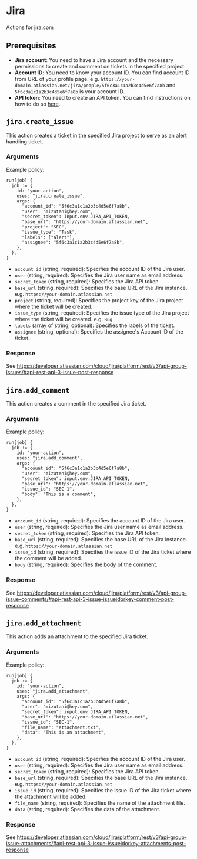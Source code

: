 # Jira

Actions for jira.com

## Prerequisites

- **Jira account**: You need to have a Jira account and the necessary permissions to create and comment on tickets in the specified project.
- **Account ID**: You need to know your account ID. You can find account ID from URL of your profile page. e.g. `https://your-domain.atlassian.net/jira/people/5f6c3a1c1a2b3c4d5e6f7a8b` and `5f6c3a1c1a2b3c4d5e6f7a8b` is your account ID.
- **API token**: You need to create an API token. You can find instructions on how to do so [here](https://support.atlassian.com/atlassian-account/docs/manage-api-tokens-for-your-atlassian-account/).

## `jira.create_issue`

This action creates a ticket in the specified Jira project to serve as an alert handling ticket.

### Arguments

Example policy:

```rego
run[job] {
  job := {
    id: "your-action",
    uses: "jira.create_issue",
    args: {
      "account_id": "5f6c3a1c1a2b3c4d5e6f7a8b",
      "user": "mizutani@hey.com",
      "secret_token": input.env.JIRA_API_TOKEN,
      "base_url": "https://your-domain.atlassian.net",
      "project": "SEC",
      "issue_type": "Task",
      "labels": ["alert"],
      "assignee": "5f6c3a1c1a2b3c4d5e6f7a8b",
    },
  },
}
```

- `account_id` (string, required): Specifies the account ID of the Jira user.
- `user` (string, required): Specifies the Jira user name as email address.
- `secret_token` (string, required): Specifies the Jira API token.
- `base_url` (string, required): Specifies the base URL of the Jira instance. e.g. `https://your-domain.atlassian.net`
- `project` (string, required): Specifies the project key of the Jira project where the ticket will be created.
- `issue_type` (string, required): Specifies the issue type of the Jira project where the ticket will be created. e.g. `Bug`
- `labels` (array of string, optional): Specifies the labels of the ticket.
- `assignee` (string, optional): Specifies the assignee's Account ID of the ticket.

### Response

See https://developer.atlassian.com/cloud/jira/platform/rest/v3/api-group-issues/#api-rest-api-3-issue-post-response

## `jira.add_comment`

This action creates a comment in the specified Jira ticket.

### Arguments

Example policy:

```rego
run[job] {
  job := {
    id: "your-action",
    uses: "jira.add_comment",
    args: {
      "account_id": "5f6c3a1c1a2b3c4d5e6f7a8b",
      "user": "mizutani@hey.com",
      "secret_token": input.env.JIRA_API_TOKEN,
      "base_url": "https://your-domain.atlassian.net",
      "issue_id": "SEC-1",
      "body": "This is a comment",
    },
  },
}
```

- `account_id` (string, required): Specifies the account ID of the Jira user.
- `user` (string, required): Specifies the Jira user name as email address.
- `secret_token` (string, required): Specifies the Jira API token.
- `base_url` (string, required): Specifies the base URL of the Jira instance. e.g. `https://your-domain.atlassian.net`
- `issue_id` (string, required): Specifies the issue ID of the Jira ticket where the comment will be added.
- `body` (string, required): Specifies the body of the comment.

### Response

See https://developer.atlassian.com/cloud/jira/platform/rest/v3/api-group-issue-comments/#api-rest-api-3-issue-issueidorkey-comment-post-response

## `jira.add_attachment`

This action adds an attachment to the specified Jira ticket.

### Arguments

Example policy:

```rego
run[job] {
  job := {
    id: "your-action",
    uses: "jira.add_attachment",
    args: {
      "account_id": "5f6c3a1c1a2b3c4d5e6f7a8b",
      "user": "mizutani@hey.com",
      "secret_token": input.env.JIRA_API_TOKEN,
      "base_url": "https://your-domain.atlassian.net",
      "issue_id": "SEC-1",
      "file_name": "attachment.txt",
      "data": "This is an attachment",
    },
  },
}
```

- `account_id` (string, required): Specifies the account ID of the Jira user.
- `user` (string, required): Specifies the Jira user name as email address.
- `secret_token` (string, required): Specifies the Jira API token.
- `base_url` (string, required): Specifies the base URL of the Jira instance. e.g. `https://your-domain.atlassian.net`
- `issue_id` (string, required): Specifies the issue ID of the Jira ticket where the attachment will be added.
- `file_name` (string, required): Specifies the name of the attachment file.
- `data` (string, required): Specifies the data of the attachment.

### Response

See https://developer.atlassian.com/cloud/jira/platform/rest/v3/api-group-issue-attachments/#api-rest-api-3-issue-issueidorkey-attachments-post-response


